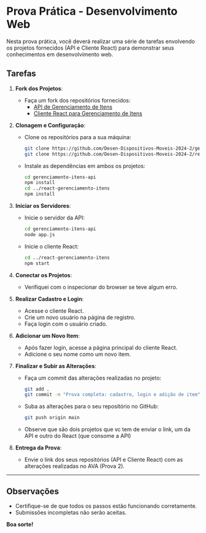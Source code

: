 # Prova Prática - Desenvolvimento Web

Nesta prova prática, você deverá realizar uma série de tarefas envolvendo os projetos fornecidos (API e Cliente React) para demonstrar seus conhecimentos em desenvolvimento web.

## Tarefas

1. **Fork dos Projetos**:
   - Faça um fork dos repositórios fornecidos:
     - [API de Gerenciamento de Itens](https://github.com/Desen-Dispositivos-Moveis-2024-2/gerenciamento-itens-api)
     - [Cliente React para Gerenciamento de Itens](https://github.com/Desen-Dispositivos-Moveis-2024-2/react-gerenciamento-itens)

2. **Clonagem e Configuração**:
   - Clone os repositórios para a sua máquina:
     ```bash
     git clone https://github.com/Desen-Dispositivos-Moveis-2024-2/gerenciamento-itens-api
     git clone https://github.com/Desen-Dispositivos-Moveis-2024-2/react-gerenciamento-itens
     ```
   - Instale as dependências em ambos os projetos:
     ```bash
     cd gerenciamento-itens-api
     npm install
     cd ../react-gerenciamento-itens
     npm install
     ```

3. **Iniciar os Servidores**:
   - Inicie o servidor da API:
     ```bash
     cd gerenciamento-itens-api
     node app.js
     ```
   - Inicie o cliente React:
     ```bash
     cd ../react-gerenciamento-itens
     npm start
     ```

4. **Conectar os Projetos**:
   - Verifiquei com o inspecionar do browser se teve algum erro.

5. **Realizar Cadastro e Login**:
   - Acesse o cliente React.
   - Crie um novo usuário na página de registro.
   - Faça login com o usuário criado.

6. **Adicionar um Novo Item**:
   - Após fazer login, acesse a página principal do cliente React.
   - Adicione o seu nome como um novo item.

7. **Finalizar e Subir as Alterações**:
   - Faça um commit das alterações realizadas no projeto:
     ```bash
     git add .
     git commit -m "Prova completa: cadastro, login e adição de item"
     ```
   - Suba as alterações para o seu repositório no GitHub:
     ```bash
     git push origin main
     ```
   - Observe que são dois projetos que vc tem de enviar o link, um da API e outro do React (que consome a API)

8. **Entrega da Prova**:
   - Envie o link dos seus repositórios (API e Cliente React) com as alterações realizadas no AVA (Prova 2).

---

## Observações

- Certifique-se de que todos os passos estão funcionando corretamente.
- Submissões incompletas não serão aceitas.

**Boa sorte!**
